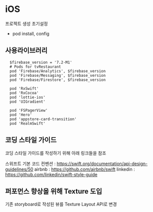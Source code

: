 # iOS 
프로젝트 생성
초기설정
- pod install, config

## 사용라이브러리
```
  $firebase_version = '7.2-M1'
  # Pods for tvRestaurant
  pod 'Firebase/Analytics', $firebase_version
  pod 'Firebase/Messaging', $firebase_version
  pod 'Firebase/Firestore', $firebase_version
  
  pod 'RxSwift'
  pod 'RxCocoa'
  pod 'lottie-ios'
  pod 'UIGradient'
  
  pod 'FSPagerView'
  pod 'Hero'
  pod 'appstore-card-transition'
  pod 'RealmSwift'
```

## 코딩 스타일 가이드
코딩 스타일 가이드를 작성하기 위해 아래 링크들을 참조

스위프트 기본 코드 컨벤션 : https://swift.org/documentation/api-design-guidelines/50
airbnb : https://github.com/airbnb/swift
linkedin : https://github.com/linkedin/swift-style-guide

## 퍼포먼스 향상을 위해 Texture 도입 
기존 storyboard로 작성된 뷰를 Texture Layout API로 변경 
